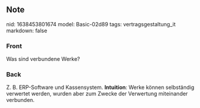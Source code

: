 ## Note
nid: 1638453801674
model: Basic-02d89
tags: vertragsgestaltung_it
markdown: false

### Front
Was sind verbundene Werke?

### Back
Z. B. ERP-Software und Kassensystem. <b>Intuition</b>: Werke können
selbständig verwertet werden, wurden aber zum Zwecke der Verwertung
miteinander verbunden.
